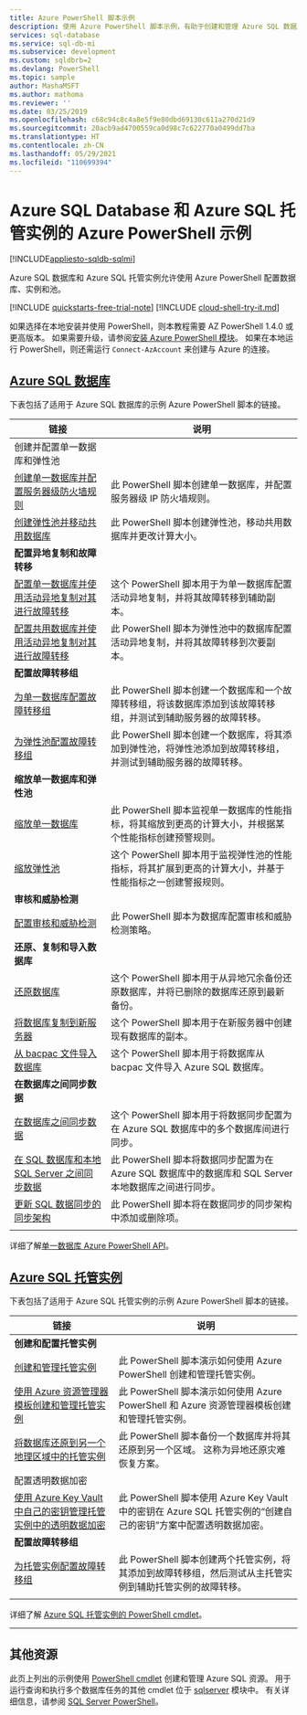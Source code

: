 ```yaml
---
title: Azure PowerShell 脚本示例
description: 使用 Azure PowerShell 脚本示例，有助于创建和管理 Azure SQL 数据库和 Azure SQL 托管实例资源。
services: sql-database
ms.service: sql-db-mi
ms.subservice: development
ms.custom: sqldbrb=2
ms.devlang: PowerShell
ms.topic: sample
author: MashaMSFT
ms.author: mathoma
ms.reviewer: ''
ms.date: 03/25/2019
ms.openlocfilehash: c68c94c8c4a8e5f9e80dbd69130c611a270d21d9
ms.sourcegitcommit: 20acb9ad4700559ca0d98c7c622770a0499dd7ba
ms.translationtype: HT
ms.contentlocale: zh-CN
ms.lasthandoff: 05/29/2021
ms.locfileid: "110699394"
---
```

# <a name="azure-powershell-samples-for-azure-sql-database-and-azure-sql-managed-instance"></a>Azure SQL Database 和 Azure SQL 托管实例的 Azure PowerShell 示例
[!INCLUDE[appliesto-sqldb-sqlmi](../includes/appliesto-sqldb-sqlmi.md)]

Azure SQL 数据库和 Azure SQL 托管实例允许使用 Azure PowerShell 配置数据库、实例和池。

[!INCLUDE [quickstarts-free-trial-note](../../../includes/quickstarts-free-trial-note.md)]
[!INCLUDE [cloud-shell-try-it.md](../../../includes/cloud-shell-try-it.md)]

如果选择在本地安装并使用 PowerShell，则本教程需要 AZ PowerShell 1.4.0 或更高版本。 如果需要升级，请参阅[安装 Azure PowerShell 模块](/powershell/azure/install-az-ps)。 如果在本地运行 PowerShell，则还需运行 `Connect-AzAccount` 来创建与 Azure 的连接。

## <a name="azure-sql-database"></a>[Azure SQL 数据库](#tab/single-database)

下表包括了适用于 Azure SQL 数据库的示例 Azure PowerShell 脚本的链接。

|链接|说明|
|---|---|
|创建并配置单一数据库和弹性池||
| [创建单一数据库并配置服务器级防火墙规则](scripts/create-and-configure-database-powershell.md?toc=%2fpowershell%2fmodule%2ftoc.json) | 此 PowerShell 脚本创建单一数据库，并配置服务器级 IP 防火墙规则。 |
| [创建弹性池并移动共用数据库](scripts/move-database-between-elastic-pools-powershell.md?toc=%2fpowershell%2fmodule%2ftoc.json) | 此 PowerShell 脚本创建弹性池，移动共用数据库并更改计算大小。|
|**配置异地复制和故障转移**||
| [配置单一数据库并使用活动异地复制对其进行故障转移](scripts/setup-geodr-and-failover-database-powershell.md?toc=%2fpowershell%2fmodule%2ftoc.json)| 这个 PowerShell 脚本用于为单一数据库配置活动异地复制，并将其故障转移到辅助副本。 |
| [配置共用数据库并使用活动异地复制对其进行故障转移](scripts/setup-geodr-and-failover-elastic-pool-powershell.md?toc=%2fpowershell%2fmodule%2ftoc.json)| 此 PowerShell 脚本为弹性池中的数据库配置活动异地复制，并将其故障转移到次要副本。 |
|**配置故障转移组**||
| [为单一数据库配置故障转移组](scripts/add-database-to-failover-group-powershell.md?toc=%2fpowershell%2fmodule%2ftoc.json) | 此 PowerShell 脚本创建一个数据库和一个故障转移组，将该数据库添加到该故障转移组，并测试到辅助服务器的故障转移。 |
| [为弹性池配置故障转移组](scripts/add-elastic-pool-to-failover-group-powershell.md?toc=%2fpowershell%2fmodule%2ftoc.json) | 此 PowerShell 脚本创建一个数据库，将其添加到弹性池，将弹性池添加到故障转移组，并测试到辅助服务器的故障转移。 |
|**缩放单一数据库和弹性池**||
| [缩放单一数据库](scripts/monitor-and-scale-database-powershell.md?toc=%2fpowershell%2fmodule%2ftoc.json) | 此 PowerShell 脚本监视单一数据库的性能指标，将其缩放到更高的计算大小，并根据某个性能指标创建预警规则。 |
| [缩放弹性池](scripts/monitor-and-scale-pool-powershell.md?toc=%2fpowershell%2fmodule%2ftoc.json) | 这个 PowerShell 脚本用于监视弹性池的性能指标，将其扩展到更高的计算大小，并基于性能指标之一创建警报规则。 |
| **审核和威胁检测** |
| [配置审核和威胁检测](scripts/auditing-threat-detection-powershell-configure.md?toc=%2fpowershell%2fmodule%2ftoc.json)| 此 PowerShell 脚本为数据库配置审核和威胁检测策略。 |
| **还原、复制和导入数据库**||
| [还原数据库](scripts/restore-database-powershell.md?toc=%2fpowershell%2fmodule%2ftoc.json)| 这个 PowerShell 脚本用于从异地冗余备份还原数据库，并将已删除的数据库还原到最新备份。 |
| [将数据库复制到新服务器](scripts/copy-database-to-new-server-powershell.md?toc=%2fpowershell%2fmodule%2ftoc.json)| 这个 PowerShell 脚本用于在新服务器中创建现有数据库的副本。 |
| [从 bacpac 文件导入数据库](scripts/import-from-bacpac-powershell.md?toc=%2fpowershell%2fmodule%2ftoc.json)| 这个 PowerShell 脚本用于将数据库从 bacpac 文件导入 Azure SQL 数据库。 |
| **在数据库之间同步数据**||
| [在数据库之间同步数据](scripts/sql-data-sync-sync-data-between-sql-databases.md?toc=%2fpowershell%2fmodule%2ftoc.json) | 这个 PowerShell 脚本用于将数据同步配置为在 Azure SQL 数据库中的多个数据库间进行同步。 |
| [在 SQL 数据库和本地 SQL Server 之间同步数据](scripts/sql-data-sync-sync-data-between-azure-onprem.md?toc=%2fpowershell%2fmodule%2ftoc.json) | 此 PowerShell 脚本将数据同步配置为在 Azure SQL 数据库中的数据库和 SQL Server 本地数据库之间进行同步。 |
| [更新 SQL 数据同步的同步架构](scripts/update-sync-schema-in-sync-group.md?toc=%2fpowershell%2fmodule%2ftoc.json) | 此 PowerShell 脚本将在数据同步的同步架构中添加或删除项。 |
|||

详细了解[单一数据库 Azure PowerShell API](single-database-manage.md#powershell)。 

## <a name="azure-sql-managed-instance"></a>[Azure SQL 托管实例](#tab/managed-instance)

下表包括了适用于 Azure SQL 托管实例的示例 Azure PowerShell 脚本的链接。

|链接|说明|
|---|---|
|**创建和配置托管实例**||
| [创建和管理托管实例](../managed-instance/scripts/create-configure-managed-instance-powershell.md) | 此 PowerShell 脚本演示如何使用 Azure PowerShell 创建和管理托管实例。 |
| [使用 Azure 资源管理器模板创建和管理托管实例](../managed-instance/create-template-quickstart.md?toc=%2fpowershell%2fmodule%2ftoc.json) | 此 PowerShell 脚本演示如何使用 Azure PowerShell 和 Azure 资源管理器模板创建和管理托管实例。|
| [将数据库还原到另一个地理区域中的托管实例](../managed-instance/scripts/restore-geo-backup.md) | 此 PowerShell 脚本备份一个数据库并将其还原到另一个区域。 这称为异地还原灾难恢复方案。 |
| 配置透明数据加密||
| [使用 Azure Key Vault 中自己的密钥管理托管实例中的透明数据加密](../managed-instance/scripts/transparent-data-encryption-byok-powershell.md?toc=%2fpowershell%2fmodule%2ftoc.json)| 此 PowerShell 脚本使用 Azure Key Vault 中的密钥在 Azure SQL 托管实例的“创建自己的密钥”方案中配置透明数据加密。|
|**配置故障转移组**||
| [为托管实例配置故障转移组](../managed-instance/scripts/add-to-failover-group-powershell.md?toc=%2fpowershell%2fmodule%2ftoc.json) | 此 PowerShell 脚本创建两个托管实例，将其添加到故障转移组，然后测试从主托管实例到辅助托管实例的故障转移。 |
|||

详细了解 [Azure SQL 托管实例的 PowerShell cmdlet](../managed-instance/api-references-create-manage-instance.md#powershell-create-and-configure-managed-instances)。

---

## <a name="additional-resources"></a>其他资源

此页上列出的示例使用 [PowerShell cmdlet](/powershell/module/az.sql/) 创建和管理 Azure SQL 资源。 用于运行查询和执行多个数据库任务的其他 cmdlet 位于 [sqlserver](/powershell/module/sqlserver/) 模块中。 有关详细信息，请参阅 [SQL Server PowerShell](/sql/powershell/sql-server-powershell/)。